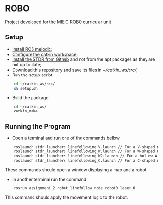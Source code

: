 # ROBO

Project developed for the MIEIC ROBO curricular unit

## Setup

- [Install ROS melodic](http://wiki.ros.org/melodic/Installation);
- [Configure the catkin workspace](http://wiki.ros.org/ROS/Tutorials/InstallingandConfiguringROSEnvironment#Create_a_ROS_Workspace);
- [Install the STDR from Github](http://wiki.ros.org/stdr_simulator/Tutorials/Set%20up%20STDR%20Simulator#Get_STDR_Simulator_from_Github) and not from the apt packages as they are not up to date;
- Download this repository and save its files in *~/catkin_ws/src/*;
- Run the setup script

```sh
    cd ~/catkin_ws/src/
    sh setup.sh
```

- Build the package

```sh
    cd ~/catkin_ws/
    catkin_make
```

## Running the Program

- Open a terminal and run one of the commands bellow

```sh
    roslaunch stdr_launchers linefollowing_V.launch // For a V-shaped map
    roslaunch stdr_launchers linefollowing_W.launch // For a W-shaped map
    roslaunch stdr_launchers linefollowing_W2.launch // For a hollow W-shaped map
    roslaunch stdr_launchers linefollowing_C.launch // For a C-shaped map
```

These commands should open a window displaying a map and a robot.

- In another terminal run the command

```sh
    rosrun assignment_2 robot_linefollow_node robot0 laser_0
```

This command should apply the movement logic to the robot.

